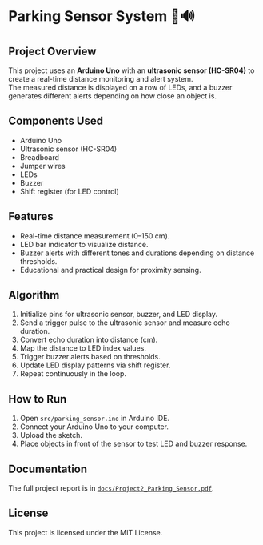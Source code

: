 # Parking Sensor System 🚗🔊

## Project Overview
This project uses an **Arduino Uno** with an **ultrasonic sensor (HC-SR04)** to create a real-time distance monitoring and alert system.  
The measured distance is displayed on a row of LEDs, and a buzzer generates different alerts depending on how close an object is.

## Components Used
- Arduino Uno
- Ultrasonic sensor (HC-SR04)
- Breadboard
- Jumper wires
- LEDs
- Buzzer
- Shift register (for LED control)

## Features
- Real-time distance measurement (0–150 cm).
- LED bar indicator to visualize distance.
- Buzzer alerts with different tones and durations depending on distance thresholds.
- Educational and practical design for proximity sensing.

## Algorithm
1. Initialize pins for ultrasonic sensor, buzzer, and LED display.
2. Send a trigger pulse to the ultrasonic sensor and measure echo duration.
3. Convert echo duration into distance (cm).
4. Map the distance to LED index values.
5. Trigger buzzer alerts based on thresholds.
6. Update LED display patterns via shift register.
7. Repeat continuously in the loop.

## How to Run
1. Open `src/parking_sensor.ino` in Arduino IDE.  
2. Connect your Arduino Uno to your computer.  
3. Upload the sketch.  
4. Place objects in front of the sensor to test LED and buzzer response.

## Documentation
The full project report is in [`docs/Project2_Parking_Sensor.pdf`](docs/Project2_Parking_Sensor.pdf).

## License
This project is licensed under the MIT License.
